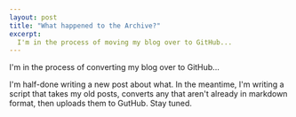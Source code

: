 ```yaml
---
layout: post
title: "What happened to the Archive?"
excerpt:
  I'm in the process of moving my blog over to GitHub...
---
```


I'm in the process of converting my blog over to GitHub...

I'm half-done writing a new post about what. In the meantime, I'm writing a script that takes my old posts, converts any that aren't already in markdown format, then uploads them to GutHub. Stay tuned. 